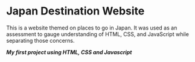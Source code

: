 # Japan Destination Website
This is a website themed on places to go in Japan. It was used as an assessment to gauge understanding of HTML, CSS, and JavaScript while separating those concerns.

_**My first project using HTML, CSS and Javascript**_
